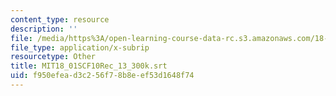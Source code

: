 ```yaml
---
content_type: resource
description: ''
file: /media/https%3A/open-learning-course-data-rc.s3.amazonaws.com/18-01sc-single-variable-calculus-fall-2010/f950efead3c256f78b8eef53d1648f74_MIT18_01SCF10Rec_13_300k.vtt
file_type: application/x-subrip
resourcetype: Other
title: MIT18_01SCF10Rec_13_300k.srt
uid: f950efea-d3c2-56f7-8b8e-ef53d1648f74
---
```

